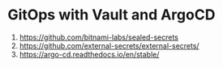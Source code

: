 # GitOps with Vault and ArgoCD
1. https://github.com/bitnami-labs/sealed-secrets
2. https://github.com/external-secrets/external-secrets/
3. https://argo-cd.readthedocs.io/en/stable/
